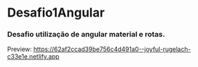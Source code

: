 # Desafio1Angular

### Desafio utilização de angular material e rotas.

Preview: <https://62af2ccad39be756c4d491a0--joyful-rugelach-c33e1e.netlify.app>